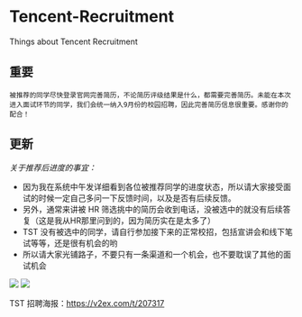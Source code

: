 # Tencent-Recruitment
Things about Tencent Recruitment

## 重要

```
被推荐的同学尽快登录官网完善简历，不论简历评级结果是什么，都需要完善简历。未能在本次进入面试环节的同学，我们会统一纳入9月份的校园招聘，因此完善简历信息很重要。感谢你的配合！
```

## 更新  

*关于推荐后进度的事宜：*

* 因为我在系统中午发详细看到各位被推荐同学的进度状态，所以请大家接受面试的时候一定自己多问一下反馈时间，以及是否有后续反馈。
* 另外，通常来讲被 HR 筛选挑中的简历会收到电话，没被选中的就没有后续答复（这是我从HR那里问到的，因为简历实在是太多了）
* TST 没有被选中的同学，请自行参加接下来的正常校招，包括宣讲会和线下笔试等等，还是很有机会的哟
* 所以请大家光铺路子，不要只有一条渠道和一个机会，也不要耽误了其他的面试机会


![](http://ww2.sinaimg.cn/large/644eac00gw1eun8uru3nij216q0wktfl.jpg)
![](http://ww4.sinaimg.cn/large/644eac00gw1eun8v2b40fj217g0jidka.jpg)

TST 招聘海报：https://v2ex.com/t/207317
